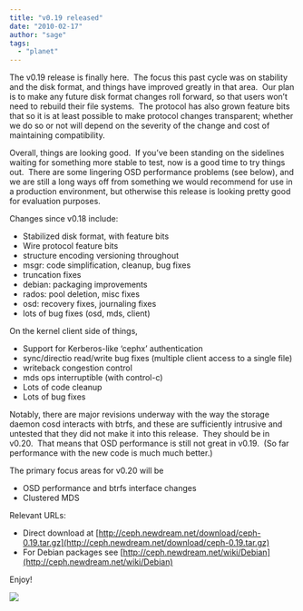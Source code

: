 ```yaml
---
title: "v0.19 released"
date: "2010-02-17"
author: "sage"
tags: 
  - "planet"
---
```


The v0.19 release is finally here.  The focus this past cycle was on stability and the disk format, and things have improved greatly in that area.  Our plan is to make any future disk format changes roll forward, so that users won’t need to rebuild their file systems.  The protocol has also grown feature bits that so it is at least possible to make protocol changes transparent; whether we do so or not will depend on the severity of the change and cost of maintaining compatibility.

Overall, things are looking good.  If you’ve been standing on the sidelines waiting for something more stable to test, now is a good time to try things out.  There are some lingering OSD performance problems (see below), and we are still a long ways off from something we would recommend for use in a production environment, but otherwise this release is looking pretty good for evaluation purposes.

Changes since v0.18 include:

- Stabilized disk format, with feature bits
- Wire protocol feature bits
- structure encoding versioning throughout
- msgr: code simplification, cleanup, bug fixes
- truncation fixes
- debian: packaging improvements
- rados: pool deletion, misc fixes
- osd: recovery fixes, journaling fixes
- lots of bug fixes (osd, mds, client)

On the kernel client side of things,

- Support for Kerberos-like ‘cephx’ authentication
- sync/directio read/write bug fixes (multiple client access to a single file)
- writeback congestion control
- mds ops interruptible (with control-c)
- Lots of code cleanup
- Lots of bug fixes

Notably, there are major revisions underway with the way the storage daemon cosd interacts with btrfs, and these are sufficiently intrusive and untested that they did not make it into this release.  They should be in v0.20.  That means that OSD performance is still not great in v0.19.  (So far performance with the new code is much much better.)

The primary focus areas for v0.20 will be

- OSD performance and btrfs interface changes
- Clustered MDS

Relevant URLs:

- Direct download at [http://ceph.newdream.net/download/ceph-0.19.tar.gz](http://ceph.newdream.net/download/ceph-0.19.tar.gz)
- For Debian packages see [http://ceph.newdream.net/wiki/Debian](http://ceph.newdream.net/wiki/Debian)

Enjoy!

![](http://track.hubspot.com/__ptq.gif?a=268973&k=14&bu=http://ceph.com&r=http://ceph.com/releases/v0-19-released/&bvt=rss&p=wordpress)
